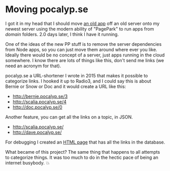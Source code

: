 # Moving pocalyp.se
I got it in my head that I should move <a href="http://scripting.com/liveblog/users/davewiner/2015/12/26/0720.html">an old app</a> off an old server onto my newest server using the modern ability of "PagePark" to run apps from <i>domain</i> folders. 2.0 days later, I think I have it running. 

One of the ideas of the new PP stuff is to remove the server dependencies from Node apps, so you can just move them around where ever you like. Ideally there would be no concept of a server, just apps running in the cloud somewhere. I know there are lots of things like this, don't send me links (we need an acronym for that).

pocalyp.se a URL-shortener I wrote in 2015 that makes it possible to categorize links. I hooked it up to Radio3, and I could say this is about Bernie or Snow or Doc and it would create a URL like this:
* <a href="http://bernie.pocalyp.se/3">http://bernie.pocalyp.se/3</a>
* <a href="http://scalia.pocalyp.se/4">http://scalia.pocalyp.se/4</a>
* <a href="http://doc.pocalyp.se/0">http://doc.pocalyp.se/0</a>

Another feature, you can get all the links on a topic, in JSON.
* <a href="http://scalia.pocalyp.se/">http://scalia.pocalyp.se/</a>
* <a href="http://dave.pocalyp.se/">http://dave.pocalyp.se/</a>

For debugging I created an <a href="http://scripting.com/misc/pocalypseList.html">HTML page</a> that has all the links in the database.

What became of this project? The same thing that happens to all attempts to categorize things. It was too much to do in the hectic pace of being an internet busybody. :boom:

